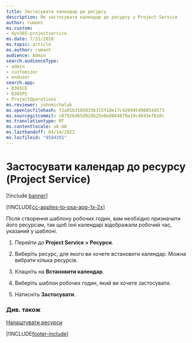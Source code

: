 ```yaml
---
title: Застосувати календар до ресурсу
description: Як застосувати календар до ресурсу у Project Service
author: rumant
ms.custom:
- dyn365-projectservice
ms.date: 7/31/2018
ms.topic: article
ms.author: rumant
audience: Admin
search.audienceType:
- admin
- customizer
- enduser
search.app:
- D365CE
- D365PS
- ProjectOperations
ms.reviewer: johnmichalak
ms.openlocfilehash: f2a01b3105033b315f18e17c420945490854d573
ms.sourcegitcommit: c0792bd65d92db25e0e8864879a19c4b93efb10c
ms.translationtype: MT
ms.contentlocale: uk-UA
ms.lasthandoff: 04/14/2022
ms.locfileid: "8584391"
---
```

# <a name="apply-a-calendar-to-a-resource-project-service"></a>Застосувати календар до ресурсу (Project Service)

[!include [banner](../includes/psa-now-project-operations.md)]

[!INCLUDE[cc-applies-to-psa-app-1x-2x](../includes/cc-applies-to-psa-app-1x-2x.md)]

Після створення шаблону робочих годин, вам необхідно призначити його ресурсам, так щоб їхні календарі відображали робочий час, указаний у шаблоні.  
  
1.  Перейти до **Project Service > Ресурси**.  
  
2.  Виберіть ресурс, для якого ви хочете встановити календар. Можна вибрати кілька ресурсів.  
  
3.  Клацніть на **Встановити календар**.  
  
4.  Виберіть шаблон робочих годин, який ви хочете застосувати.  
  
5.  Натисніть **Застосувати**.  
  
### <a name="see-also"></a>Див. також  
 [Налаштувати ресурси](../psa/set-up-resources.md)


[!INCLUDE[footer-include](../includes/footer-banner.md)]
